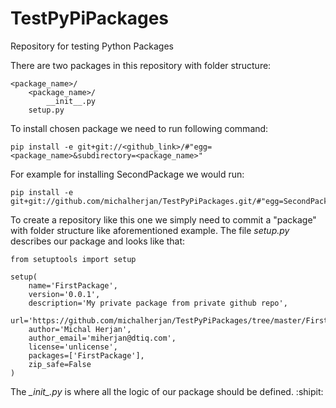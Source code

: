 # TestPyPiPackages
Repository for testing Python Packages

There are two packages in this repository with folder structure:
```
<package_name>/
    <package_name>/
        __init__.py
    setup.py
```
To install chosen package we need to run following command:
```
pip install -e git+git://<github_link>/#"egg=<package_name>&subdirectory=<package_name>"
```
For example for installing SecondPackage we would run:
```
pip install -e git+git://github.com/michalherjan/TestPyPiPackages.git/#"egg=SecondPackage&subdirectory=SecondPackage"
```
To create a repository like this one we simply need to commit a "package" with folder structure like aforementioned example. The file *setup.py* describes our package and looks like that:
```
from setuptools import setup

setup(
    name='FirstPackage',
    version='0.0.1',
    description='My private package from private github repo',
    url='https://github.com/michalherjan/TestPyPiPackages/tree/master/FirstPackage',
    author='Michal Herjan',
    author_email='miherjan@dtiq.com',
    license='unlicense',
    packages=['FirstPackage'],
    zip_safe=False
)
```
The *\__init\__.py* is where all the logic of our package should be defined. :shipit:
